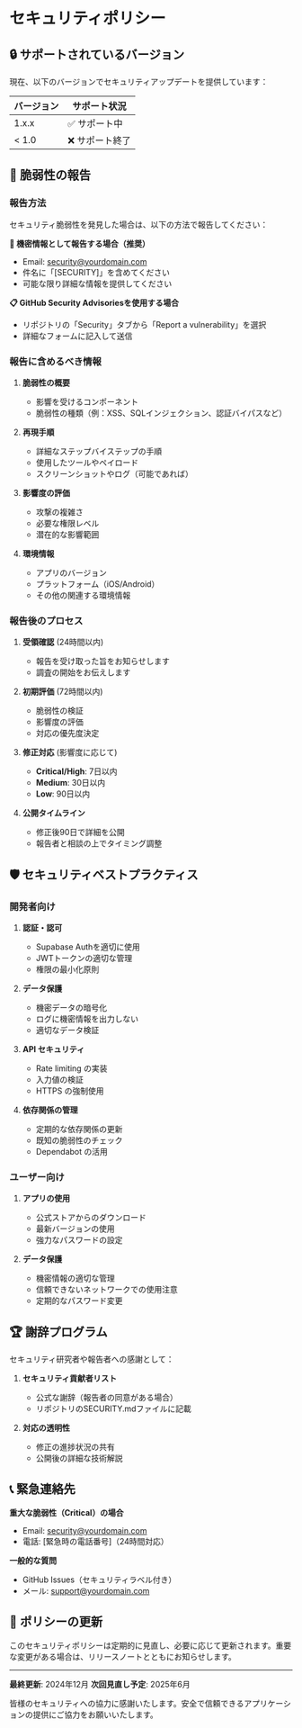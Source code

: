 # セキュリティポリシー

## 🔒 サポートされているバージョン

現在、以下のバージョンでセキュリティアップデートを提供しています：

| バージョン | サポート状況 |
| ------- | ----------- |
| 1.x.x   | ✅ サポート中 |
| < 1.0   | ❌ サポート終了 |

## 🚨 脆弱性の報告

### 報告方法

セキュリティ脆弱性を発見した場合は、以下の方法で報告してください：

**🔐 機密情報として報告する場合（推奨）**
- Email: security@yourdomain.com
- 件名に「[SECURITY]」を含めてください
- 可能な限り詳細な情報を提供してください

**📋 GitHub Security Advisoriesを使用する場合**
- リポジトリの「Security」タブから「Report a vulnerability」を選択
- 詳細なフォームに記入して送信

### 報告に含めるべき情報

1. **脆弱性の概要**
   - 影響を受けるコンポーネント
   - 脆弱性の種類（例：XSS、SQLインジェクション、認証バイパスなど）

2. **再現手順**
   - 詳細なステップバイステップの手順
   - 使用したツールやペイロード
   - スクリーンショットやログ（可能であれば）

3. **影響度の評価**
   - 攻撃の複雑さ
   - 必要な権限レベル
   - 潜在的な影響範囲

4. **環境情報**
   - アプリのバージョン
   - プラットフォーム（iOS/Android）
   - その他の関連する環境情報

### 報告後のプロセス

1. **受領確認** (24時間以内)
   - 報告を受け取った旨をお知らせします
   - 調査の開始をお伝えします

2. **初期評価** (72時間以内)
   - 脆弱性の検証
   - 影響度の評価
   - 対応の優先度決定

3. **修正対応** (影響度に応じて)
   - **Critical/High**: 7日以内
   - **Medium**: 30日以内
   - **Low**: 90日以内

4. **公開タイムライン**
   - 修正後90日で詳細を公開
   - 報告者と相談の上でタイミング調整

## 🛡️ セキュリティベストプラクティス

### 開発者向け

1. **認証・認可**
   - Supabase Authを適切に使用
   - JWTトークンの適切な管理
   - 権限の最小化原則

2. **データ保護**
   - 機密データの暗号化
   - ログに機密情報を出力しない
   - 適切なデータ検証

3. **API セキュリティ**
   - Rate limiting の実装
   - 入力値の検証
   - HTTPS の強制使用

4. **依存関係の管理**
   - 定期的な依存関係の更新
   - 既知の脆弱性のチェック
   - Dependabot の活用

### ユーザー向け

1. **アプリの使用**
   - 公式ストアからのダウンロード
   - 最新バージョンの使用
   - 強力なパスワードの設定

2. **データ保護**
   - 機密情報の適切な管理
   - 信頼できないネットワークでの使用注意
   - 定期的なパスワード変更

## 🏆 謝辞プログラム

セキュリティ研究者や報告者への感謝として：

1. **セキュリティ貢献者リスト**
   - 公式な謝辞（報告者の同意がある場合）
   - リポジトリのSECURITY.mdファイルに記載

2. **対応の透明性**
   - 修正の進捗状況の共有
   - 公開後の詳細な技術解説

## 📞 緊急連絡先

**重大な脆弱性（Critical）の場合**
- Email: security@yourdomain.com
- 電話: [緊急時の電話番号]（24時間対応）

**一般的な質問**
- GitHub Issues（セキュリティラベル付き）
- メール: support@yourdomain.com

## 🔄 ポリシーの更新

このセキュリティポリシーは定期的に見直し、必要に応じて更新されます。重要な変更がある場合は、リリースノートとともにお知らせします。

---

**最終更新**: 2024年12月
**次回見直し予定**: 2025年6月

皆様のセキュリティへの協力に感謝いたします。安全で信頼できるアプリケーションの提供にご協力をお願いいたします。

